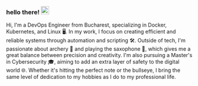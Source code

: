### hello there! <img src="https://media.giphy.com/media/hvRJCLFzcasrR4ia7z/giphy.gif" width="22">

Hi, I'm a DevOps Engineer from Bucharest, specializing in Docker, Kubernetes, and Linux 🖥️. In my work, I focus on creating efficient and reliable systems through automation and scripting 🛠️. Outside of tech, I'm passionate about archery 🏹 and playing the saxophone 🎷, which gives me a great balance between precision and creativity. I'm also pursuing a Master's in Cybersecurity 🎓, aiming to add an extra layer of safety to the digital world 🌐. Whether it's hitting the perfect note or the bullseye, I bring the same level of dedication to my hobbies as I do to my professional life.
